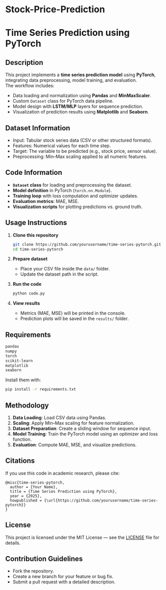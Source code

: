 # Stock-Price-Prediction
# Time Series Prediction using PyTorch

## Description
This project implements a **time series prediction model** using **PyTorch**, integrating data preprocessing, model training, and evaluation.  
The workflow includes:  
- Data loading and normalization using **Pandas** and **MinMaxScaler**.  
- Custom `Dataset` class for PyTorch data pipeline.  
- Model design with **LSTM/MLP** layers for sequence prediction.  
- Visualization of prediction results using **Matplotlib** and **Seaborn**.  

## Dataset Information
- Input: Tabular stock series data (CSV or other structured formats).  
- Features: Numerical values for each time step.  
- Target: The variable to be predicted (e.g., stock price, sensor value).  
- Preprocessing: Min–Max scaling applied to all numeric features.  

## Code Information
- **`Dataset` class** for loading and preprocessing the dataset.  
- **Model definition** in PyTorch (`torch.nn.Module`).  
- **Training loop** with loss computation and optimizer updates.  
- **Evaluation metrics**: MAE, MSE.  
- **Visualization scripts** for plotting predictions vs. ground truth.  

## Usage Instructions
1. **Clone this repository**  
   ```bash
   git clone https://github.com/yourusername/time-series-pytorch.git
   cd time-series-pytorch
   ```  

2. **Prepare dataset**  
   - Place your CSV file inside the `data/` folder.  
   - Update the dataset path in the script.  

3. **Run the code**  
   ```bash
   python code.py
   ```  

4. **View results**  
   - Metrics (MAE, MSE) will be printed in the console.  
   - Prediction plots will be saved in the `results/` folder.  

## Requirements
```txt
pandas
numpy
torch
scikit-learn
matplotlib
seaborn
```  
Install them with:  
```bash
pip install -r requirements.txt
```  

## Methodology
1. **Data Loading**: Load CSV data using Pandas.  
2. **Scaling**: Apply Min–Max scaling for feature normalization.  
3. **Dataset Preparation**: Create a sliding window for sequence input.  
4. **Model Training**: Train the PyTorch model using an optimizer and loss function.  
5. **Evaluation**: Compute MAE, MSE, and visualize predictions.  

## Citations
If you use this code in academic research, please cite:  
```
@misc{time-series-pytorch,
  author = {Your Name},
  title = {Time Series Prediction using PyTorch},
  year = {2025},
  howpublished = {\url{https://github.com/yourusername/time-series-pytorch}}
}
```  

## License
This project is licensed under the MIT License — see the [LICENSE](LICENSE) file for details.  

## Contribution Guidelines
- Fork the repository.  
- Create a new branch for your feature or bug fix.  
- Submit a pull request with a detailed description.  

